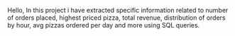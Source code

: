 Hello, In this project i have extracted specific information related to number of orders placed, highest priced pizza, total revenue,
distribution of orders by hour, avg pizzas ordered per day and more using SQL queries.
